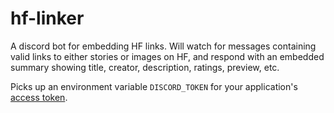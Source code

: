 # hf-linker

A discord bot for embedding HF links. Will watch for messages containing valid links to either stories or images on HF, and respond with an embedded summary showing title, creator, description, ratings, preview, etc.

Picks up an environment variable `DISCORD_TOKEN` for your application's [access token](https://discord.com/developers/docs/topics/oauth2).
